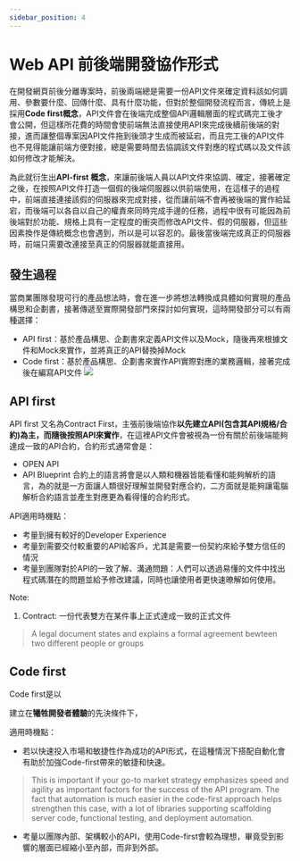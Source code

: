 ```yaml
---
sidebar_position: 4
---
```


# Web API 前後端開發協作形式
在開發網頁前後分離專案時，前後兩端總是需要一份API文件來確定資料該如何調用、參數要什麼、回傳什麼、具有什麼功能，但對於整個開發流程而言，傳統上是採用**Code first概念**，API文件會在後端完成整個API邏輯層面的程式碼完工後才會公開，但這樣所花費的時間會使前端無法直接使用API來完成後續前後端的對接，進而讓整個專案因API文件拖到後頭才生成而被延宕，而且完工後的API文件也不見得能讓前端方便對接，總是需要時間去協調該文件對應的程式碼以及文件該如何修改才能解決。

為此就衍生出**API-first 概念**，來讓前後端人員以API文件來協調、確定，接著確定之後，在按照API文件打造一個假的後端伺服器以供前端使用，在這樣子的過程中，前端直接連接該假的伺服器來完成對接，從而讓前端不會再被後端的實作給延宕，而後端可以各自以自己的權責來同時完成手邊的任務，過程中很有可能因為前後端對於功能、規格上具有一定程度的衝突而修改API文件、假的伺服器，但這些因素換作是傳統概念也會遇到，所以是可以容忍的。最後當後端完成真正的伺服器時，前端只需要改連接至真正的伺服器就能直接用。

## 發生過程
當商業團隊發現可行的產品想法時，會在進一步將想法轉換成具體如何實現的產品構思和企劃書，接著傳遞至實際開發部門來探討如何實現，這時開發部分可以有兩種選擇：
  - API first：基於產品構思、企劃書來定義API文件以及Mock，隨後再來根據文件和Mock來實作，並將真正的API替換掉Mock
  - Code first：基於產品構思、企劃書來實作API實際對應的業務邏輯，接著完成後在編寫API文件
![](https://static1.smartbear.co/swagger/media/blog/design-first-vs-code-first-swaggerhub-graphic.png)
## API first
API first 又名為Contract First，主張前後端協作**以先建立API(包含其API規格/合約)為主，而隨後按照API來實作**，在這裡API文件會被視為一份有關於前後端能夠達成一致的API合約，合約形式通常會是：
  - OPEN API
  - API Blueprint
合約上的語言將會是以人類和機器皆能看懂和能夠解析的語言，為的就是一方面讓人類很好理解並開發對應合約，二方面就是能夠讓電腦解析合約語言並產生對應更為看得懂的合約形式。

API適用時機點：
  - 考量到擁有較好的Developer Experience
  - 考量到需要交付較重要的API給客戶，尤其是需要一份契約來給予雙方信任的情況
  - 考量到團隊對於API的一致了解、溝通問題：人們可以透過易懂的文件中找出程式碼潛在的問題並給予修改建議，同時也讓使用者更快速暸解如何使用。

Note:
1. Contract: 一份代表雙方在某件事上正式達成一致的正式文件
> A legal document states and explains a formal agreement bewteen two different people or groups


## Code first
Code first是以

建立在**犧牲開發者體驗**的先決條件下，

適用時機點：
  - 若以快速投入市場和敏捷性作為成功的API形式，在這種情況下搭配自動化會有助於加強Code-first帶來的敏捷和快速。
  > This is important if your go-to market strategy emphasizes speed and agility as important factors for the success of the API program. The fact that automation is much easier in the code-first approach helps strengthen this case, with a lot of libraries supporting scaffolding server code, functional testing, and deployment automation. 
  - 考量以團隊內部、架構較小的API，使用Code-first會較為理想，畢竟受到影響的層面已經縮小至內部，而非到外部。

